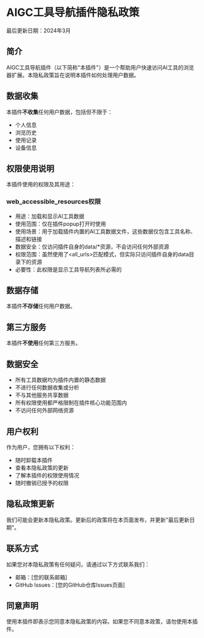 # AIGC工具导航插件隐私政策

最后更新日期：2024年3月

## 简介
AIGC工具导航插件（以下简称"本插件"）是一个帮助用户快速访问AI工具的浏览器扩展。本隐私政策旨在说明本插件如何处理用户数据。

## 数据收集
本插件**不收集**任何用户数据，包括但不限于：
- 个人信息
- 浏览历史
- 使用记录
- 设备信息

## 权限使用说明
本插件使用的权限及其用途：

### web_accessible_resources权限
- 用途：加载和显示AI工具数据
- 使用范围：仅在插件popup打开时使用
- 使用场景：用于加载插件内置的AI工具数据文件，这些数据仅包含工具名称、描述和链接
- 数据安全：仅访问插件自身的data/*资源，不会访问任何外部资源
- 权限范围：虽然使用了<all_urls>匹配模式，但实际只访问插件自身的data目录下的资源
- 必要性：此权限是显示工具导航列表所必需的

## 数据存储
本插件**不存储**任何用户数据。

## 第三方服务
本插件**不使用**任何第三方服务。

## 数据安全
- 所有工具数据均为插件内置的静态数据
- 不进行任何数据收集或分析
- 不与其他服务共享数据
- 所有权限使用都严格限制在插件核心功能范围内
- 不访问任何外部网络资源

## 用户权利
作为用户，您拥有以下权利：
- 随时卸载本插件
- 查看本隐私政策的更新
- 了解本插件的权限使用情况
- 随时撤销已授予的权限

## 隐私政策更新
我们可能会更新本隐私政策。更新后的政策将在本页面发布，并更新"最后更新日期"。

## 联系方式
如果您对本隐私政策有任何疑问，请通过以下方式联系我们：
- 邮箱：[您的联系邮箱]
- GitHub Issues：[您的GitHub仓库Issues页面]

## 同意声明
使用本插件即表示您同意本隐私政策的内容。如果您不同意本政策，请勿使用本插件。 
